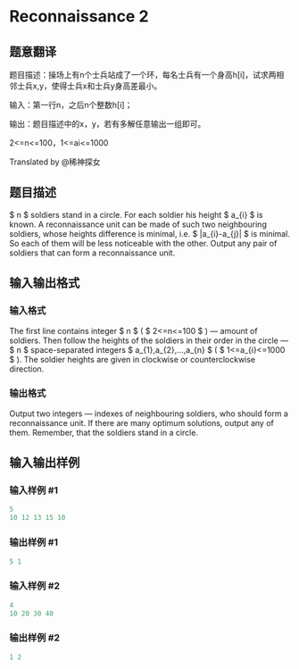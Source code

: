 # Reconnaissance 2

## 题意翻译

题目描述：操场上有n个士兵站成了一个环，每名士兵有一个身高h[i]，试求两相邻士兵x,y，使得士兵x和士兵y身高差最小。

输入：第一行n，之后n个整数h[i]；

输出：题目描述中的x，y，若有多解任意输出一组即可。

2<=n<=100，1<=ai<=1000

Translated by @稀神探女

## 题目描述

 $ n $ soldiers stand in a circle. For each soldier his height $ a_{i} $ is known. A reconnaissance unit can be made of such two neighbouring soldiers, whose heights difference is minimal, i.e. $ |a_{i}-a_{j}| $ is minimal. So each of them will be less noticeable with the other. Output any pair of soldiers that can form a reconnaissance unit.

## 输入输出格式

### 输入格式

The first line contains integer $ n $ ( $ 2<=n<=100 $ ) — amount of soldiers. Then follow the heights of the soldiers in their order in the circle — $ n $ space-separated integers $ a_{1},a_{2},...,a_{n} $ ( $ 1<=a_{i}<=1000 $ ). The soldier heights are given in clockwise or counterclockwise direction.

### 输出格式

Output two integers — indexes of neighbouring soldiers, who should form a reconnaissance unit. If there are many optimum solutions, output any of them. Remember, that the soldiers stand in a circle.

## 输入输出样例

### 输入样例 #1

```cpp
5
10 12 13 15 10

```
### 输出样例 #1

```cpp
5 1

```
### 输入样例 #2

```cpp
4
10 20 30 40

```
### 输出样例 #2

```cpp
1 2

```
